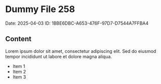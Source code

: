 # Dummy File 258

Date: 2025-04-03
ID: 1BBE6DBC-A653-476F-97D7-D7544A7FFBA4

## Content

Lorem ipsum dolor sit amet, consectetur adipiscing elit.
Sed do eiusmod tempor incididunt ut labore et dolore magna aliqua.

* Item 1
* Item 2
* Item 3

